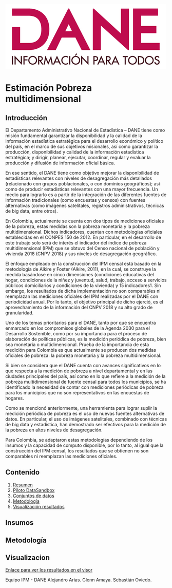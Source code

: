 ![DANELOGO](Figuras/Logo-DANE-color-2019.jpg)
# Estimación Pobreza multidimensional 
## Introducción

El Departamento Administrativo Nacional de Estadística – DANE tiene como misión fundamental garantizar la disponibilidad y la calidad de la información estadística estratégica para el desarrollo económico y político del país, en el marco de sus objetivos misionales, así como garantizar la producción, disponibilidad y calidad de la información estadística estratégica; y dirigir, planear, ejecutar, coordinar, regular y evaluar la producción y difusión de información oficial básica.

En ese sentido, el DANE tiene como objetivo mejorar la disponibilidad de estadísticas relevantes con niveles de desagregación más detallados (relacionado con grupos poblacionales, o con dominios geográficos); así como de producir estadísticas relevantes con una mayor frecuencia. Un medio para lograrlo es a partir de la integración de las diferentes fuentes de información tradicionales (como encuestas y censos) con fuentes alternativas (como imágenes satelitales, registros administrativos, técnicas de big data, entre otros).

En Colombia, actualmente se cuenta con dos tipos de mediciones oficiales de la pobreza, estas medidas son la pobreza monetaria y la pobreza multidimensional. Dichos indicadores, cuentan con metodologías oficiales establecidas en el CONPES 150 de 2012. En particular, en el desarrollo de este trabajo solo será de interés el indicador del índice de pobreza multidimensional (IPM) que se obtuvo del Censo nacional de población y vivienda 2018 (CNPV 2018) y sus niveles de desagregación geográfico.

El enfoque empleado en la construcción del IPM censal está basado en la metodología de Alkire y Foster (Alkire, 2011), en la cual, se construye la medida basándose en cinco dimensiones (condiciones educativas del hogar, condiciones de la niñez y juventud, salud, trabajo, acceso a servicios públicos domiciliarios y condiciones de la vivienda) y 15 indicadores1. Sin embargo, los resultados de dicha implementación no son comparables ni reemplazan las mediciones oficiales del IPM realizadas por el DANE con periodicidad anual. Por lo tanto, el objetivo principal de dicho ejerció, es el aprovechamiento de la información del CNPV 2018 y su alto grado de granularidad.

Uno de los temas prioritarios para el DANE, tanto por que se encuentra enmarcado en los compromisos globales de la Agenda 2030 para el Desarrollo Sostenible, como por su importancia para el proceso de elaboración de políticas públicas, es la medición periódica de pobreza, bien sea monetaria o multidimensional. Prueba de la importancia de esta medición para Colombia es que actualmente se producen dos medidas oficiales de pobreza: la pobreza monetaria y la pobreza multidimensional.

Si bien se considera que el DANE cuenta con avances significativos en lo que respecta a la medición de pobreza a nivel departamental y en las ciudades principales del país, así como en lo que refiere a la medición de la pobreza multidimensional de fuente censal para todos los municipios, se ha identificado la necesidad de contar con mediciones periódicas de pobreza para los municipios que no son representativos en las encuestas de hogares.

Como se mencionó anteriormente, una herramienta para lograr suplir la medición periódica de pobreza es el uso de nuevas fuentes alternativas de datos. En particular, el uso de imágenes satelitales, combinado con técnicas de big data y estadística, han demostrado ser efectivos para la medición de la pobreza en altos niveles de desagregación.

Para Colombia, se adaptaron estas metodologías dependiendo de los insumos y la capacidad de computo disponible, por lo tanto, al igual que la construcción del IPM censal, los resultados que se obtienen no son comparables ni reemplazan las mediciones oficiales.



## Contenido

1. [Resumen](#introducción)
2. [Piloto DataSandbox](#piloto)
3. [Conjuntos de datos](#insumos)
4. [Metodología](https://www.dane.gov.co/files/investigaciones/experimentales/ipm/IPM-documento-metodologico.pdf)
5. [Visualización resultados](#visualizacion)








## Insumos
## Metodología
## Visualizacion
[Enlace para ver los resultados en el visor ](https://visores.dane.gov.co/visor-nuevo-ipm/)



Equipo IPM - DANE
Alejandro Arias.
Glenn Amaya.
Sebastián Oviedo.
